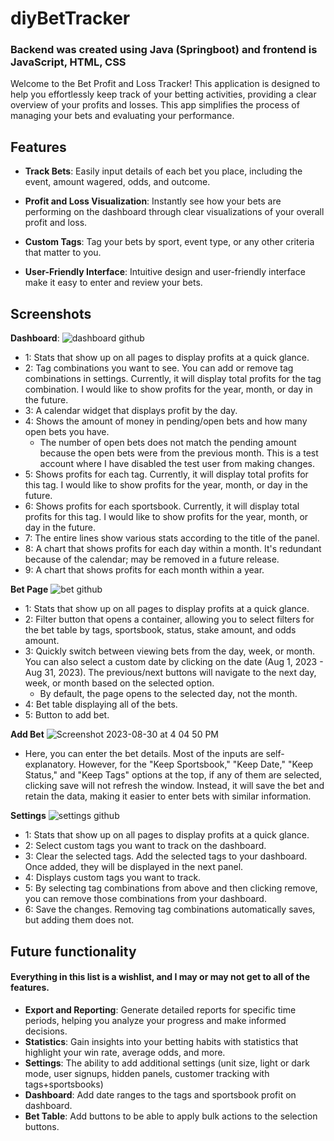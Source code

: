 # diyBetTracker
###  Backend was created using Java (Springboot) and frontend is JavaScript, HTML, CSS  
Welcome to the Bet Profit and Loss Tracker! This application is designed to help you effortlessly keep track of your betting activities, providing a clear overview of your profits and losses. This app simplifies the process of managing your bets and evaluating your performance.

## Features

- **Track Bets**: Easily input details of each bet you place, including the event, amount wagered, odds, and outcome.

- **Profit and Loss Visualization**: Instantly see how your bets are performing on the dashboard through clear visualizations of your overall profit and loss.

- **Custom Tags**: Tag your bets by sport, event type, or any other criteria that matter to you.

- **User-Friendly Interface**: Intuitive design and user-friendly interface make it easy to enter and review your bets.

## Screenshots

**Dashboard**:
  ![dashboard github](https://github.com/kylergib/diyBetTracker/assets/48994502/50bad5e5-a3fd-45ad-a93a-a970482012e0)
- 1: Stats that show up on all pages to display profits at a quick glance.
- 2: Tag combinations you want to see. You can add or remove tag combinations in settings. Currently, it will display total profits for the tag combination. I would like to show profits for the year, month, or day in the future.
- 3: A calendar widget that displays profit by the day.
- 4: Shows the amount of money in pending/open bets and how many open bets you have.
  - The number of open bets does not match the pending amount because the open bets were from the previous month. This is a test account where I have disabled the test user from making changes.
- 5: Shows profits for each tag. Currently, it will display total profits for this tag. I would like to show profits for the year, month, or day in the future.
- 6: Shows profits for each sportsbook. Currently, it will display total profits for this tag. I would like to show profits for the year, month, or day in the future.
- 7: The entire lines show various stats according to the title of the panel.
- 8: A chart that shows profits for each day within a month. It's redundant because of the calendar; may be removed in a future release.
- 9: A chart that shows profits for each month within a year.

**Bet Page**
![bet github](https://github.com/kylergib/diyBetTracker/assets/48994502/db216206-ac26-4590-b6f8-d80ae40e87bb)
- 1: Stats that show up on all pages to display profits at a quick glance.
- 2: Filter button that opens a container, allowing you to select filters for the bet table by tags, sportsbook, status, stake amount, and odds amount.
- 3: Quickly switch between viewing bets from the day, week, or month. You can also select a custom date by clicking on the date (Aug 1, 2023 - Aug 31, 2023). The previous/next buttons will navigate to the next day, week, or month based on the selected option.
  - By default, the page opens to the selected day, not the month.
- 4: Bet table displaying all of the bets.
- 5: Button to add bet.

**Add Bet**
![Screenshot 2023-08-30 at 4 04 50 PM](https://github.com/kylergib/diyBetTracker/assets/48994502/e479cd19-e611-4d54-9996-654057599901)
- Here, you can enter the bet details. Most of the inputs are self-explanatory. However, for the "Keep Sportsbook," "Keep Date," "Keep Status," and "Keep Tags" options at the top, if any of them are selected, clicking save will not refresh the window. Instead, it will save the bet and retain the data, making it easier to enter bets with similar information.

**Settings**
![settings github](https://github.com/kylergib/diyBetTracker/assets/48994502/21d2216f-1d0d-45ea-845d-9a7f772382a2)
- 1: Stats that show up on all pages to display profits at a quick glance.
- 2: Select custom tags you want to track on the dashboard.
- 3: Clear the selected tags. Add the selected tags to your dashboard. Once added, they will be displayed in the next panel.
- 4: Displays custom tags you want to track.
- 5: By selecting tag combinations from above and then clicking remove, you can remove those combinations from your dashboard.
- 6: Save the changes. Removing tag combinations automatically saves, but adding them does not.




## Future functionality
#### Everything in this list is a wishlist, and I may or may not get to all of the features.
- **Export and Reporting**: Generate detailed reports for specific time periods, helping you analyze your progress and make informed decisions.
- **Statistics**: Gain insights into your betting habits with statistics that highlight your win rate, average odds, and more.
- **Settings**: The ability to add additional settings (unit size, light or dark mode, user signups, hidden panels, customer tracking with tags+sportsbooks)
- **Dashboard**: Add date ranges to the tags and sportsbook profit on dashboard.
- **Bet Table**: Add buttons to be able to apply bulk actions to the selection buttons.
